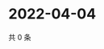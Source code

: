 # 2022-04-04

共 0 条

<!-- BEGIN WEIBO -->
<!-- 最后更新时间 Mon Apr 04 2022 18:17:23 GMT+0800 (China Standard Time) -->

<!-- END WEIBO -->
